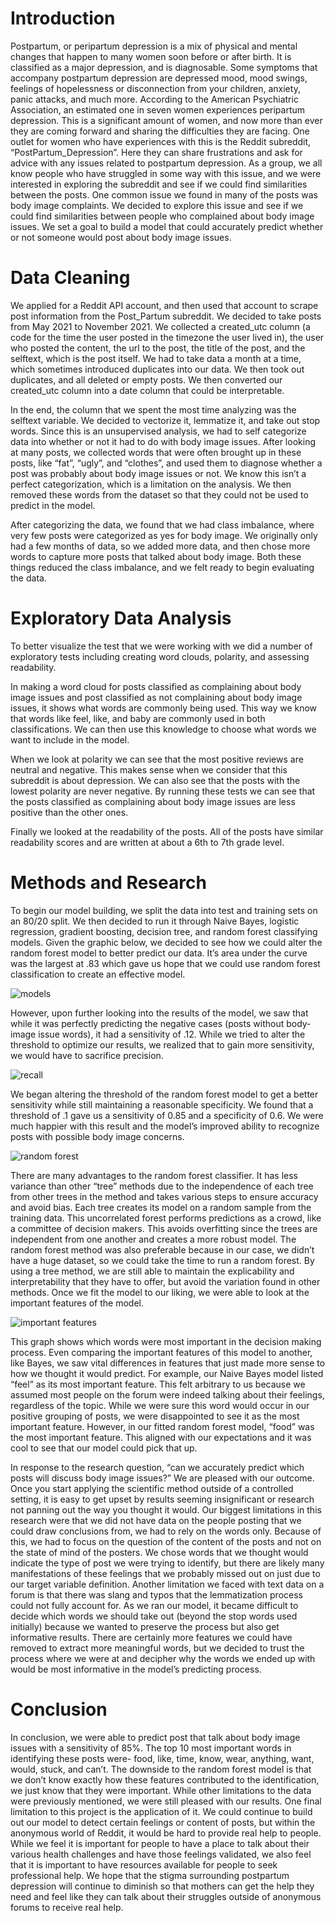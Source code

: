 # Introduction

Postpartum, or peripartum depression is a mix of physical and mental changes that happen to many women soon before or after birth. It is classified as a major depression, and is diagnosable. Some symptoms that accompany postpartum depression are depressed mood, mood swings, feelings of hopelessness or disconnection from your children, anxiety, panic attacks, and much more. According to the American Psychiatric Association, an estimated one in seven women experiences peripartum depression. This is a significant amount of women, and now more than ever they are coming forward and sharing the difficulties they are facing. One outlet for women who have experiences with this is the Reddit subreddit, “PostPartum_Depression”. Here they can share frustrations and ask for advice with any issues related to postpartum depression. As a group, we all know people who have struggled in some way with this issue, and we were interested in exploring the subreddit and see if we could find similarities between the posts. One common issue we found in many of the posts was body image complaints. We decided to explore this issue and see if we could find similarities between people who complained about body image issues. We set a goal to build a model that could accurately predict whether or not someone would post about body image issues.


# Data Cleaning

We applied for a Reddit API account, and then used that account to scrape post information from the Post_Partum subreddit. We decided to take posts from May 2021 to November 2021. We collected a created_utc column (a code for the time the user posted in the timezone the user lived in), the user who posted the content, the url to the post, the title of the post, and the selftext, which is the post itself. We had to take data a month at a time, which sometimes introduced duplicates into our data. We then took out duplicates, and all deleted or empty posts. We then converted our created_utc column into a date column that could be interpretable. 

In the end, the column that we spent the most time analyzing was the selftext variable. We decided to vectorize it, lemmatize it, and take out stop words. Since this is an unsupervised analysis, we had to self categorize data into whether or not it had to do with body image issues. After looking at many posts, we collected words that were often brought up in these posts, like “fat”, “ugly”, and “clothes”, and used them to diagnose whether a post was probably about body image issues or not. We know this isn’t a perfect categorization, which is a limitation on the analysis. We then removed these words from the dataset so that they could not be used to predict in the model.

After categorizing the data, we found that we had class imbalance, where very few posts were categorized as yes for body image. We originally only had a few months of data, so we added more data, and then chose more words to capture more posts that talked about body image. Both these things reduced the class imbalance, and we felt ready to begin evaluating the data.


# Exploratory Data Analysis

To better visualize the test that we were working with we did a number of exploratory tests including creating word clouds, polarity, and assessing readability. 

In making a word cloud for posts classified as complaining about body image issues and post classified as not complaining about body image issues, it shows what words are commonly being used. This way we know that words like feel, like, and baby are commonly used in both classifications. We can then use this knowledge to choose what words we want to include in the model. 

When we look at polarity we can see that the most positive reviews are neutral and negative. This makes sense when we consider that this subreddit is about depression. We can also see that the posts with the lowest polarity are never negative. By running these tests we can see that the posts classified as complaining about body image issues are less positive than the other ones.

Finally we looked at the readability of the posts. All of the posts have similar readability scores and are written at about a 6th to 7th grade level. 


# Methods and Research

To begin our model building, we split the data into test and training sets on an 80/20 split. We then decided to run it through Naive Bayes, logistic regression, gradient boosting, decision tree, and random forest classifying models. Given the graphic below, we decided to see how we could alter the random forest model to better predict our data. It’s area under the curve was the largest at .83 which gave us hope that we could use random forest classification to create an effective model.

![models](models.png)

However, upon further looking into the results of the  model, we saw that while it was perfectly predicting the negative cases (posts without body-image issue words), it had a sensitivity of .12. While we tried to alter the threshold to optimize our results, we realized that to gain more sensitivity, we would have to sacrifice precision. 

![recall](recall.png)


We began altering the threshold of the random forest model to get a better sensitivity while still maintaining a reasonable specificity. We found that a threshold of .1 gave us a sensitivity of 0.85 and a specificity of 0.6. We were much happier with this result and the model’s improved ability to recognize posts with possible body image concerns. 

![random forest](rf.png)

There are many advantages to the random forest classifier. It has less variance than other “tree” methods due to the independence of each tree from other trees in the method and takes various steps to ensure accuracy and avoid bias.  Each tree creates its model on a random sample from the training data. This uncorrelated forest performs predictions as a crowd, like a committee of decision makers. This avoids overfitting since the trees are independent from one another and creates a more robust model. The random forest method was also preferable because in our case, we didn’t have a huge dataset, so we could take the time to run a random forest. By using a tree method, we are still able to maintain the explicability and interpretability that they have to offer, but avoid the variation found in other methods. Once we fit the model to our liking, we were able to look at the important features of the model.

 ![important features](importance.png)
 
This graph shows which words were most important in the decision making process. Even comparing the important features of this model to another, like Bayes, we saw vital differences in features that just made more sense to how we thought it would predict. For example, our Naive Bayes model listed “feel” as its most important feature. This felt arbitrary to us because we assumed most people on the forum were indeed talking about their feelings, regardless of the topic. While we were sure this word would occur in our positive grouping of posts, we were disappointed to see it as the most important feature. However, in our fitted random forest model, “food” was the most important feature. This aligned with our expectations and it was cool to see that our model could pick that up. 

In response to the research question, “can we accurately predict which posts will discuss body image issues?” We are pleased with our outcome. Once you start applying the scientific method outside of a controlled setting, it is easy to get upset by results seeming insignificant or research not panning out the way you thought it would. Our biggest limitations in this research were that we did not have data on the people posting that we could draw conclusions from, we had to rely on the words only. Because of this, we had to focus on the question of the content of the posts and not on the state of mind of the posters. We chose words that we thought would indicate the type of post we were trying to identify, but there are likely many manifestations of these feelings that we probably missed out on just due to our target variable definition. Another limitation we faced with text data on a forum is that there was slang and typos that the lemmatization process could not fully account for. As we ran our model, it became difficult to decide which words we should take out (beyond the stop words used initially) because we wanted to preserve the process but also get informative results. There are certainly more features we could have removed to extract more meaningful words, but we decided to trust the process where we were at and decipher why the words we ended up with would be most informative in the model’s predicting process. 


# Conclusion

In conclusion, we were able to predict post that talk about body image issues with a sensitivity of 85%. The top 10 most important words in identifying these posts were- food, like, time, know, wear, anything, want, would, stuck, and can’t. The downside to the random forest model is that we don’t know exactly how these features contributed to the identification, we just know that they were important. While other limitations to the data were previously mentioned, we were still pleased with our results. One final limitation to this project is the application of it. We could continue to build out our model to detect certain feelings or content of posts, but within the anonymous world of Reddit, it would be hard to provide real help to people.  While we feel it is important for people to have a place to talk about their various health challenges and have those feelings validated, we also feel that it is important to have resources available for people to seek professional help. We hope that the stigma surrounding postpartum depression will continue to diminish so that mothers can get the help they need and feel like they can talk about their struggles outside of anonymous forums to receive real help.  



